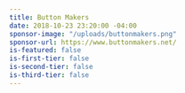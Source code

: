 ```yaml
---
title: Button Makers
date: 2018-10-23 23:20:00 -04:00
sponsor-image: "/uploads/buttonmakers.png"
sponsor-url: https://www.buttonmakers.net/
is-featured: false
is-first-tier: false
is-second-tier: false
is-third-tier: false
---
```


